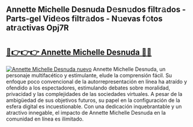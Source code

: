 ## Annette Michelle Desnuda D𝚎sn𝚞dos filtr𝚊dos - Parts-geI Vid𝚎os filtr𝚊dos - N𝚞evas f𝚘tos atr𝚊ctivas Opj7R

# <h2><a href="http://mb5tcta.tromn.icu/?c=Annette+Michelle+Desnuda">🔗👉👉👉 Annette Michelle Desnuda 🔗🔗</a></h2>

[![Annette Michelle Desnuda nuevo](https://i.imgur.com/pEAQMta.gif)](http://mb5tcta.tromn.icu/?c=Annette+Michelle+Desnuda)
Annette Michelle Desnuda, un personaje multifacético y estimulante, elude la comprensión fácil. Su enfoque poco convencional de la autorrepresentación en línea ha atraído y ofendido a los espectadores, estimulando debates sobre moralidad, privacidad y las complejidades de las sociedades virtuales. A pesar de la ambigüedad de sus objetivos futuros, su papel en la configuración de la esfera digital es incuestionable. Con una dedicación inquebrantable y un atractivo innegable, el impacto de Annette Michelle Desnuda en la comunidad en línea es ilimitado.
